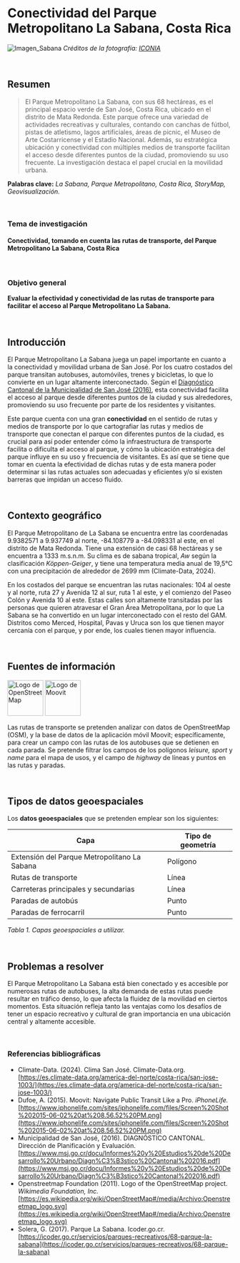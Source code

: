 # Conectividad del Parque Metropolitano La Sabana, Costa Rica

![Imagen_Sabana](https://iconnia.com/wp-content/uploads/2020/11/lago-la-sabana5.jpg)
_Créditos de la fotografía: [ICONIA](https://iconnia.com/wp-content/uploads/2020/11/lago-la-sabana5.jpg)_

&nbsp;

## Resumen
>
>El Parque Metropolitano La Sabana, con sus 68 hectáreas, es el principal espacio verde de San José, Costa Rica, ubicado en el distrito de Mata Redonda. Este parque ofrece una variedad de actividades recreativas y culturales, contando con canchas de fútbol, pistas de atletismo, lagos artificiales, áreas de picnic, el Museo de Arte Costarricense y el Estadio Nacional.  Además, su estratégica ubicación y conectividad con múltiples medios de transporte facilitan el acceso desde diferentes puntos de la ciudad, promoviendo su uso frecuente. La investigación destaca el papel crucial en la movilidad urbana.

**Palabras clave:** _La Sabana, Parque Metropolitano, Costa Rica, StoryMap, Geovisualización._

&nbsp;

### Tema de investigación

#### Conectividad, tomando en cuenta las rutas de transporte, del Parque Metropolitano La Sabana, Costa Rica

&nbsp;

### Objetivo general

 **Evaluar la efectividad y conectividad de las rutas de transporte para facilitar el acceso al Parque Metropolitano La Sabana.**

&nbsp;
&nbsp;

## Introducción

El Parque Metropolitano La Sabana juega un papel importante en cuanto a la conectividad y movilidad urbana de San José. Por los cuatro costados del parque transitan autobuses, automóviles, trenes y bicicletas, lo que lo convierte en un lugar altamente interconectado. Según el [Diagnóstico Cantonal de la Municipalidad de San José (2016)](https://www.msj.go.cr/docu/Informes%20y%20Estudios%20de%20Desarrollo%20Urbano/Diagn%C3%B3stico%20Cantonal%202016.pdf), esta conectividad facilita el acceso al parque desde diferentes puntos de la ciudad y sus alrededores, promoviendo su uso frecuente por parte de los residentes y visitantes.

Este parque cuenta con una gran **conectividad** en el sentido de rutas y medios de transporte por lo que cartografiar las rutas y medios de transporte que conectan el parque con diferentes puntos de la ciudad, es crucial para así poder entender cómo la infraestructura de transporte facilita o dificulta el acceso al parque, y cómo la ubicación estratégica del parque influye en su uso y frecuencia de visitantes. Es así que se tiene que tomar en cuenta la efectividad de dichas rutas y de esta manera poder determinar si las rutas actuales son adecuadas y eficientes y/o si existen barreras que impidan un acceso fluido.

&nbsp;

## Contexto geográfico

El Parque Metropolitano de La Sabana se encuentra entre las coordenadas 9.9382571 a 9.937749 al norte, -84.108779 a -84.098331 al este, en el distrito de Mata Redonda. Tiene una extensión de casi 68 hectáreas y se encuentra a 1333 m.s.n.m. Su clima es de sabana tropical, _Aw_ según la clasificación _Köppen-Geiger_, y tiene una temperatura media anual de 19,5°C con una precipitación de alrededor de 2699 mm (Climate-Data, 2024). 

En los costados del parque se encuentran las rutas nacionales: 104 al oeste y al norte, ruta 27 y Avenida 12 al sur, ruta 1 al este, y el comienzo del Paseo Colón y Avenida 10 al este. Estas calles son altamente transitadas por las personas que quieren atravesar el Gran Área Metropolitana, por lo que La Sabana se ha convertido en un lugar interconectado con el resto del GAM. Distritos como Merced, Hospital, Pavas y Uruca son los que tienen mayor cercanía con el parque, y por ende, los cuales tienen mayor influencia.

&nbsp;

## Fuentes de información

<img src="https://upload.wikimedia.org/wikipedia/commons/thumb/b/b0/Openstreetmap_logo.svg/800px-Openstreetmap_logo.svg.png" alt="Logo de OpenStreetMap" width="80"/>

<img src="https://www.iphonelife.com/sites/iphonelife.com/files/Screen%20Shot%202015-06-02%20at%208.56.52%20PM.png" alt="Logo de Moovit" width="80">

Las rutas de transporte se pretenden analizar con datos de OpenStreetMap (OSM), y la base de datos de la aplicación móvil Moovit; específicamente, para crear un campo con las rutas de los autobuses que se detienen en cada parada. Se pretende filtrar los campos de los polígonos _leisure, sport_ y _name_ para el mapa de usos, y el campo de _highway_ de líneas y puntos en las rutas y paradas.

&nbsp;

## Tipos de datos geoespaciales

Los **datos geoespaciales** que se pretenden emplear son los siguientes:

| Capa                                            |  Tipo de geometría |
|-------------------------------------------------|--------------------|
| Extensión del Parque Metropolitano La Sabana    | Polígono           |
| Rutas de transporte                             | Línea              |
| Carreteras principales y secundarias            | Línea              |
| Paradas de autobús                              | Punto              |
| Paradas de ferrocarril                          | Punto              |

_Tabla 1. Capas geoespaciales a utilizar._

&nbsp;

## Problemas a resolver

El Parque Metropolitano La Sabana está bien conectado y es accesible por numerosas rutas de autobuses, la alta demanda de estas rutas puede resultar en tráfico denso, lo que afecta la fluidez de la movilidad en ciertos momentos. Esta situación refleja tanto las ventajas como los desafíos de tener un espacio recreativo y cultural de gran importancia en una ubicación central y altamente accesible.


&nbsp;
&nbsp;

### Referencias bibliográficas

* Climate-Data. (2024). Clima San José. Climate-Data.org. [https://es.climate-data.org/america-del-norte/costa-rica/san-jose-1003/](https://es.climate-data.org/america-del-norte/costa-rica/san-jose-1003/) 
&nbsp;
* Dufoe, A. (2015). Moovit: Navigate Public Transit Like a Pro. _iPhoneLife._ [https://www.iphonelife.com/sites/iphonelife.com/files/Screen%20Shot%202015-06-02%20at%208.56.52%20PM.png](https://www.iphonelife.com/sites/iphonelife.com/files/Screen%20Shot%202015-06-02%20at%208.56.52%20PM.png)
&nbsp;
* Municipalidad de San José,  (2016). DIAGNÓSTICO CANTONAL. Dirección de Planificación y Evaluación. [https://www.msj.go.cr/docu/Informes%20y%20Estudios%20de%20Desarrollo%20Urbano/Diagn%C3%B3stico%20Cantonal%202016.pdf](https://www.msj.go.cr/docu/Informes%20y%20Estudios%20de%20Desarrollo%20Urbano/Diagn%C3%B3stico%20Cantonal%202016.pdf)
&nbsp;
* Openstreetmap Foundation (2011). Logo of the OpenStreetMap project.  _Wikimedia Foundation, Inc._ [https://es.wikipedia.org/wiki/OpenStreetMap#/media/Archivo:Openstreetmap_logo.svg](https://es.wikipedia.org/wiki/OpenStreetMap#/media/Archivo:Openstreetmap_logo.svg)
&nbsp;
* Solera, G. (2017). Parque La Sabana. Icoder.go.cr.  [https://icoder.go.cr/servicios/parques-recreativos/68-parque-la-sabana](https://icoder.go.cr/servicios/parques-recreativos/68-parque-la-sabana)
&nbsp;

‌
